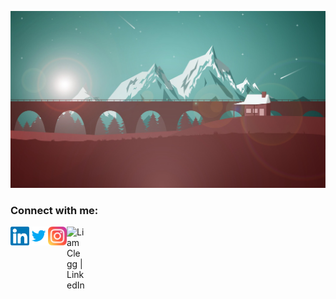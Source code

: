 [![banner](banner.jpg)](https://github.com/cleggacus)
<h3 align="left">Connect with me:</h3>
<p  align="left">

<a href="https://www.linkedin.com/in/cleggacus/"><img align="left" src="assets/linkedin.svg" alt="Liam Clegg | LinkedIn" width="30px"/></a>

<a href="https://twitter.com/cleggacus"><img align="left" src="assets/twitter.svg" alt="Liam Clegg | LinkedIn" width="30px"/></a>

<a href="https://www.instagram.com/cleggacus/"><img align="left" src="assets/instagram.svg" alt="Liam Clegg | LinkedIn" width="30px"/></a>

<a href="https://medium.com/@cleggacus"><img align="left" src="assets/medium.svg" alt="Liam Clegg | LinkedIn" width="30px"/></a>
</p>
